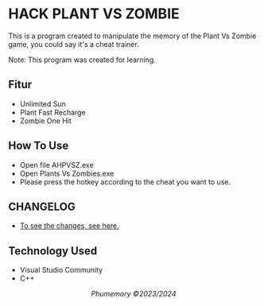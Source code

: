 # HACK PLANT VS ZOMBIE 

This is a program created to manipulate the memory of the Plant Vs Zombie game, you could say it's a cheat trainer.

Note: This program was created for learning.

## Fitur
- Unlimited Sun
- Plant Fast Recharge
- Zombie One Hit

## How To Use
- Open file AHPVSZ.exe
- Open Plants Vs Zombies.exe
- Please press the hotkey according to the cheat you want to use.

## CHANGELOG
- [To see the changes, see here.](CHANGELOG.md)

## Technology Used
- Visual Studio Community
- C++

<p align="center"><i>Phumemory &copy;2023/2024</i></p>
